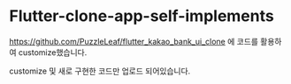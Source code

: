 # Flutter-clone-app-self-implements
https://github.com/PuzzleLeaf/flutter_kakao_bank_ui_clone 에 코드를 활용하여 customize했습니다. 

customize 및 새로 구현한 코드만 업로드 되어있습니다.

